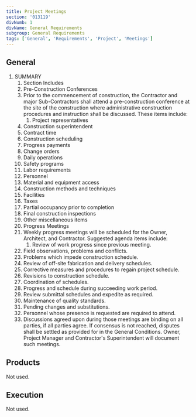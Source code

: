 ```yaml
---
title: Project Meetings
section: '013119'
divNumb: 1
divName: General Requirements
subgroup: General Requirements
tags: ['General', 'Requirements', 'Project', 'Meetings']
---
```


## General

1. SUMMARY
   1. Section Includes
   1. Pre-Construction Conferences
   1. Prior to the commencement of construction, the Contractor and major Sub-Contractors shall attend a pre-construction conference at the site of the construction where administrative construction procedures and instruction shall be discussed. These items include:
      1. Project representatives
   1. Construction superintendent
   1. Contract time
   1. Construction scheduling
   1. Progress payments
   1. Change orders
   1. Daily operations
   1. Safety programs
   1. Labor requirements
   1. Personnel
   1. Material and equipment access
   1. Construction methods and techniques
   1. Facilities
   1. Taxes
   1. Partial occupancy prior to completion
   1. Final construction inspections
   1. Other miscellaneous items
   1. Progress Meetings
   1. Weekly progress meetings will be scheduled for the Owner, Architect, and Contractor. Suggested agenda items include:
      1. Review of work progress since previous meeting.
   1. Field observations, problems and conflicts.
   1. Problems which impede construction schedule.
   1. Review of off-site fabrication and delivery schedules.
   1. Corrective measures and procedures to regain project schedule.
   1. Revisions to construction schedule.
   1. Coordination of schedules.
   1. Progress and schedule during succeeding work period.
   1. Review submittal schedules and expedite as required.
   1. Maintenance of quality standards.
   1. Pending changes and substitutions.
   1. Personnel whose presence is requested are required to attend.
   1. Discussions agreed upon during those meetings are binding on all parties, if all parties agree. If consensus is not reached, disputes shall be settled as provided for in the General Conditions. Owner, Project Manager and Contractor's Superintendent will document such meetings.

## Products

Not used.

## Execution

Not used.
